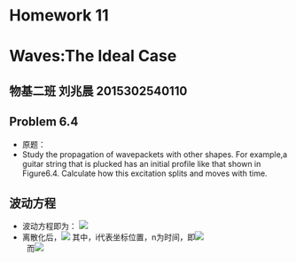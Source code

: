 # Homework 11
# Waves:The Ideal Case
## 物基二班 刘兆晨 2015302540110 
## Problem 6.4
- 原题：
- Study the propagation of wavepackets with other shapes. For example,a guitar string that is plucked has an initial  profile like that shown in Figure6.4. Calculate how this excitation splits and moves with time.
## 波动方程
- 波动方程即为： ![](http://latex.codecogs.com/gif.latex?\frac{{\partial}^2y}{\partial{t}^2}=c^2\frac{{\partial}^2y}{\partial{x}^2})
- 离散化后，![](http://latex.codecogs.com/gif.latex?y(i,n+1)=2[1-r^2]y(i,n)-y(i,n-1)+r^2[y(i+1,n)+y(i-1,n)])
   其中，i代表坐标位置，n为时间，即![](http://latex.codecogs.com/gif.latex?x=i{\Delta}x{\quad}t=n{\Delta}t)  
   而![](http://latex.codecogs.com/gif.latex?r=c{\Delta}t/{\Delta}x)
   

